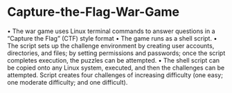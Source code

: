 # Capture-the-Flag-War-Game
•	The war game uses Linux terminal commands to answer questions in a “Capture the Flag” (CTF) style format 
•	The game runs as a shell script. 
•	The script sets up the challenge environment by creating user accounts, directories, and files; by setting permissions and passwords; once the script completes execution, the puzzles can be attempted. 
•	The shell script can be copied onto any Linux system, executed, and then the challenges can be attempted. Script creates four challenges of increasing difficulty (one easy; one moderate difficulty; and one difficult).

